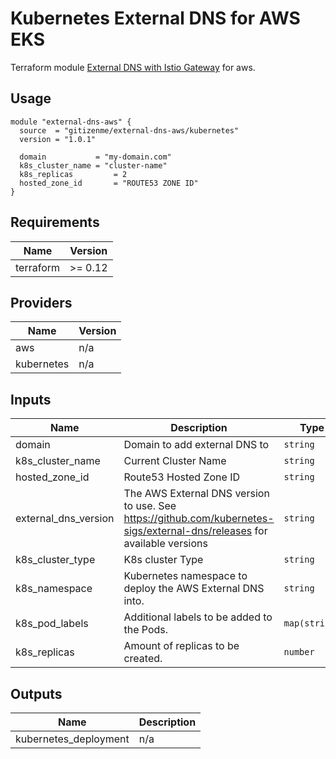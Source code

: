 # Kubernetes External DNS for AWS EKS

Terraform module [External DNS with Istio Gateway](https://github.com/kubernetes-sigs/external-dns/blob/master/docs/tutorials/istio.md) for aws.

## Usage

```
module "external-dns-aws" {
  source  = "gitizenme/external-dns-aws/kubernetes"
  version = "1.0.1"

  domain           = "my-domain.com"
  k8s_cluster_name = "cluster-name"
  k8s_replicas         = 2
  hosted_zone_id       = "ROUTE53 ZONE ID"
}
```

<!-- BEGINNING OF PRE-COMMIT-TERRAFORM DOCS HOOK -->
## Requirements

| Name | Version |
|------|---------|
| terraform | >= 0.12 |

## Providers

| Name | Version |
|------|---------|
| aws | n/a |
| kubernetes | n/a |

## Inputs

| Name | Description | Type | Default | Required |
|------|-------------|------|---------|:--------:|
| domain | Domain to add external DNS to | `string` | n/a | yes |
| k8s\_cluster\_name | Current Cluster Name | `string` | n/a | yes |
| hosted\_zone\_id | Route53 Hosted Zone ID | `string` | n/a | yes |
| external\_dns\_version | The AWS External DNS version to use. See https://github.com/kubernetes-sigs/external-dns/releases for available versions | `string` | `"0.7.6"` | no |
| k8s\_cluster\_type | K8s cluster Type | `string` | `"eks"` | no |
| k8s\_namespace | Kubernetes namespace to deploy the AWS External DNS into. | `string` | `"kube-system"` | no |
| k8s\_pod\_labels | Additional labels to be added to the Pods. | `map(string)` | `{}` | no |
| k8s\_replicas | Amount of replicas to be created. | `number` | `1` | no |

## Outputs

| Name | Description |
|------|-------------|
| kubernetes\_deployment | n/a |

<!-- END OF PRE-COMMIT-TERRAFORM DOCS HOOK -->
